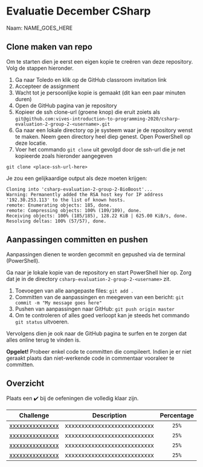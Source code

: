 # Evaluatie December CSharp

Naam: NAME_GOES_HERE

## Clone maken van repo

Om te starten dien je eerst een eigen kopie te creëren van deze repository. Volg de stappen hieronder.

1. Ga naar Toledo en klik op de GitHub classroom invitation link
2. Accepteer de assignment
3. Wacht tot je persoonlijke kopie is gemaakt (dit kan een paar minuten duren)
4. Open de GitHub pagina van je repository
5. Kopieer de ssh clone-url (groene knop) die eruit zoiets als `git@github.com:vives-introduction-to-programming-2020/csharp-evaluation-2-group-2-<username>.git`
6. Ga naar een lokale directory op je systeem waar je de repository wenst te maken. Neem geen directory heel diep genest. Open PowerShell op deze locatie.
7. Voer het commando `git clone` uit gevolgd door de ssh-url die je net kopieerde zoals hieronder aangegeven

```shell
git clone <place-ssh-url-here>
```

Je zou een gelijkaardige output als deze moeten krijgen:

```text
Cloning into 'csharp-evaluation-2-group-2-BioBoost'...
Warning: Permanently added the RSA host key for IP address '192.30.253.113' to the list of known hosts.
remote: Enumerating objects: 185, done.
remote: Compressing objects: 100% (109/109), done.
Receiving objects: 100% (185/185), 128.22 KiB | 625.00 KiB/s, done.
Resolving deltas: 100% (57/57), done.
```

## Aanpassingen committen en pushen

Aanpassingen dienen te worden gecommit en gepushed via de terminal (PowerShell).

Ga naar je lokale kopie van de repository en start PowerShell hier op. Zorg dat je in de directory `csharp-evaluation-2-group-2-<username>` zit.

1. Toevoegen van alle aangepaste files: `git add .`
2. Committen van de aanpassingen en meegeven van een bericht: `git commit -m "My message goes here"`
3. Pushen van aanpassingen naar GitHub: `git push origin master`
4. Om te controleren of alles goed verloopt kan je steeds het commando `git status` uitvoeren.

Vervolgens dien je ook naar de GitHub pagina te surfen en te zorgen dat alles online terug te vinden is.

**Opgelet!** Probeer enkel code te committen die compileert. Indien je er niet geraakt plaats dan niet-werkende code in commentaar vooraleer te committen.

## Overzicht

Plaats een ✔️ bij de oefeningen die volledig klaar zijn.

| Challenge | Description | Percentage |
| --- | --- | :---: |
| [xxxxxxxxxxxxxxx](./xxxxxxxxxxxxx/README.md) | xxxxxxxxxxxxxxxxxxxxxxxxxxx | `25%` |
| [xxxxxxxxxxxxxxx](./xxxxxxxxxxxxx/README.md) | xxxxxxxxxxxxxxxxxxxxxxxxxxx | `25%` |
| [xxxxxxxxxxxxxxx](./xxxxxxxxxxxxx/README.md) | xxxxxxxxxxxxxxxxxxxxxxxxxxx | `25%` |
| [xxxxxxxxxxxxxxx](./xxxxxxxxxxxxx/README.md) | xxxxxxxxxxxxxxxxxxxxxxxxxxx | `25%` |
